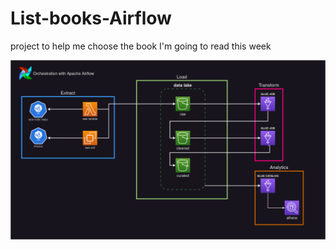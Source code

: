 # List-books-Airflow
project to help me choose the book I'm going to read this week

![alt text](https://github.com/nandozanutto/List-books-Airflow/blob/main/arquitetura.png?raw=true)
